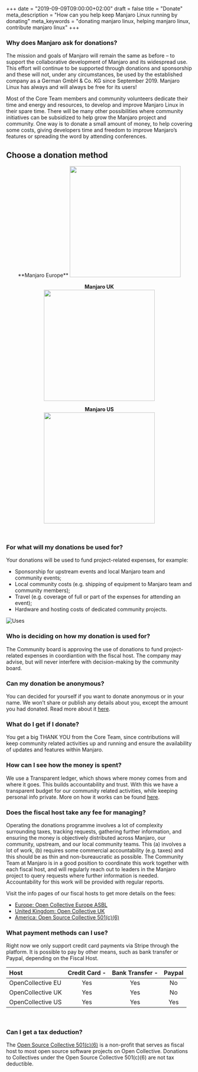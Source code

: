 +++
date = "2019-09-09T09:00:00+02:00"
draft = false
title = "Donate"
meta_description = "How can you help keep Manjaro Linux running by donating"
meta_keywords = "donating manjaro linux, helping manjaro linux, contribute manjaro linux"
+++

### Why does Manjaro ask for donations?

The mission and goals of Manjaro will remain the same as before – to support the collaborative development of Manjaro and its widespread use. This effort will continue to be supported through donations and sponsorship and these will not, under any circumstances, be used by the established company as a German GmbH & Co. KG since September 2019. Manjaro Linux has always and will always be free for its users!

Most of the Core Team members and community volunteers dedicate their time and energy and resources, to develop and improve Manjaro Linux in their spare time. There will be many other possibilities where community initiatives can be subsidized to help grow the Manjaro project and community. One way is to donate a small amount of money, to help covering some costs, giving developers time and freedom to improve Manjaro’s features or spreading the word by attending conferences.

## Choose a donation method

<div style="text-align:center">
   **Manjaro Europe**  
   <a href="https://opencollective.com/manjaro/donate" target="_blank"><img src="https://opencollective.com/manjaro/donate/button@2x.png?color=blue" width=300 /></a>  

   **Manjaro UK**  
   <a href="https://opencollective.com/manjaro-uk/donate" target="_blank"><img src="https://opencollective.com/manjaro-uk/donate/button@2x.png?color=white" width=300 /></a>  

   **Manjaro US**  
   <a href="https://opencollective.com/manjaro-us/donate" target="_blank"><img src="https://opencollective.com/manjaro-us/donate/button@2x.png?color=blue" width=300 /></a>  
</div></br>

### For what will my donations be used for?

Your donations will be used to fund project-related expenses, for example:

- Sponsorship for upstream events and local Manjaro team and community events;
- Local community costs (e.g. shipping of equipment to Manjaro team and community members);
- Travel (e.g. coverage of full or part of the expenses for attending an event);
- Hardware and hosting costs of dedicated community projects.

![Uses](/img/donation/uses.png#center)

### Who is deciding on how my donation is used for?

The Community board is approving the use of donations to fund project-related expenses in coordiantion with the fiscal host. The company may advise, but will never interfere with decision-making by the community board.

### Can my donation be anonymous?

You can decided for yourself if you want to donate anonymous or in your name. We won’t share or publish any details about you, except the amount you had donated. Read more about it [here](https://docs.opencollective.com/help/product/user-profile#using-open-collective-anonymously).

### What do I get if I donate?

You get a big THANK YOU from the Core Team, since contributions will keep community related activities up and running and ensure the availability of updates and features within Manjaro.

### How can I see how the money is spent?

We use a Transparent ledger, which shows where money comes from and where it goes. This builds accountability and trust. With this we have a transparent budget for our community related activities, while keeping personal info private. More on how it works can be found [here](https://opencollective.com/how-it-works).

### Does the fiscal host take any fee for managing?

Operating the donations programme involves a lot of complexity surrounding taxes, tracking requests, gathering further information, and ensuring the money is objectively distributed across Manjaro, our community, upstream, and our local community teams. This (a) involves a lot of work, (b) requires some commercial accountability (e.g. taxes) and this should be as thin and non-bureaucratic as possible. The Community Team at Manjaro is in a good position to coordinate this work together with each fiscal host, and will regularly reach out to leaders in the Manjaro project to query requests where further information is needed. Accountability for this work will be provided with regular reports.

Visit the info pages of our fiscal hosts to get more details on the fees:

- [Europe: Open Collective Europe ASBL](https://opencollective.com/europe)
- [United Kingdom: Open Collective UK](https://opencollective.com/uk)
- [America: Open Source Collective 501(c)(6)](https://opencollective.com/opensource)

### What payment methods can I use?

Right now we only support credit card payments via Stripe through the platform. It is possible to pay by other means, such as bank transfer or Paypal, depending on the Fiscal Host.

|Host|Credit Card - |Bank Transfer - |Paypal|
|:---|:---:|:---:|:---:|
OpenCollective EU|Yes|Yes|No|
OpenCollective UK|Yes|Yes|No|
OpenCollective US|Yes|Yes|Yes|
</br>

### Can I get a tax deduction?

The [Open Source Collective 501(c)(6)](https://opencollective.com/opensource) is a non-profit that serves as fiscal host to most open source software projects on Open Collective. Donations to Collectives under the Open Source Collective 501(c)(6) are not tax deductible.


